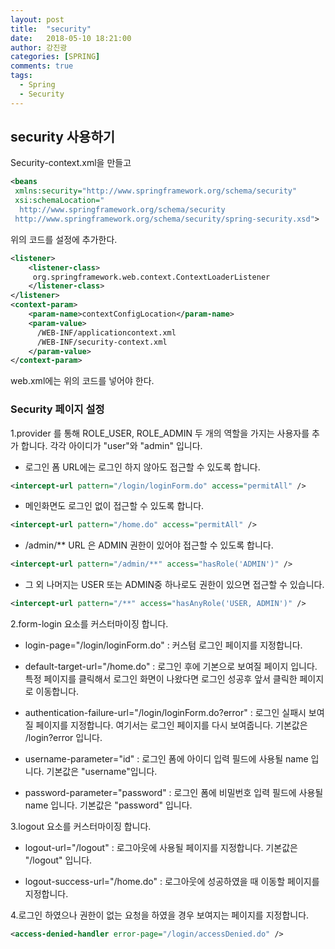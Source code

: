```yaml
---
layout: post
title:  "security"
date:   2018-05-10 18:21:00
author: 강진광
categories: [SPRING]
comments: true
tags:
  - Spring
  - Security
---
```

## security 사용하기 ##

Security-context.xml을 만들고
~~~xml
<beans
 xmlns:security="http://www.springframework.org/schema/security"
 xsi:schemaLocation="
  http://www.springframework.org/schema/security
 http://www.springframework.org/schema/security/spring-security.xsd">
~~~
위의 코드를 설정에 추가한다.

~~~xml
<listener>
    <listener-class>
     org.springframework.web.context.ContextLoaderListener
    </listener-class>
</listener>
<context-param>
    <param-name>contextConfigLocation</param-name>
    <param-value>
      /WEB-INF/applicationcontext.xml
      /WEB-INF/security-context.xml
    </param-value>
</context-param>
~~~
web.xml에는 위의 코드를 넣어야 한다.

### Security 페이지 설정 ###

1.provider 를 통해 ROLE_USER, ROLE_ADMIN 두 개의 역할을 가지는 사용자를 추가 합니다.
   각각 아이디가 "user"와 "admin" 입니다.

   - 로그인 폼 URL에는 로그인 하지 않아도 접근할 수 있도록 합니다.

~~~xml
<intercept-url pattern="/login/loginForm.do" access="permitAll" />
~~~

  - 메인화면도 로그인 없이 접근할 수 있도록 합니다.

~~~xml
<intercept-url pattern="/home.do" access="permitAll" />
~~~

  - /admin/** URL 은 ADMIN 권한이 있어야 접근할 수 있도록 합니다.

~~~xml
<intercept-url pattern="/admin/**" access="hasRole('ADMIN')" />
~~~

  - 그 외 나머지는 USER 또는 ADMIN중 하나로도 권한이 있으면 접근할 수 있습니다.

~~~xml
<intercept-url pattern="/**" access="hasAnyRole('USER, ADMIN')" />
~~~


2.form-login 요소를 커스터마이징 합니다.
  + login-page="/login/loginForm.do"
  : 커스텀 로그인 페이지를 지정합니다.

  + default-target-url="/home.do"
  : 로그인 후에 기본으로 보여질 페이지 입니다.
      특정 페이지를 클릭해서 로그인 화면이 나왔다면 로그인 성공후 앞서 클릭한 페이지로 이동합니다.

  + authentication-failure-url="/login/loginForm.do?error"
  : 로그인 실패시 보여질 페이지를 지정합니다.
      여기서는 로그인 페이지를 다시 보여줍니다. 기본값은 /login?error 입니다.

  + username-parameter="id"
  : 로그인 폼에 아이디 입력 필드에 사용될 name 입니다.
      기본값은 "username"입니다.

  + password-parameter="password"
  : 로그인 폼에 비밀번호 입력 필드에 사용될 name 입니다.
      기본값은 "password" 입니다.



3.logout 요소를 커스터마이징 합니다.
  + logout-url="/logout"
  : 로그아웃에 사용될 페이지를 지정합니다. 기본값은 "/logout" 입니다.

  + logout-success-url="/home.do"
  : 로그아웃에 성공하였을 때 이동할 페이지를 지정합니다.

4.로그인 하였으나 권한이 없는 요청을 하였을 경우 보여지는 페이지를 지정합니다.

~~~xml
<access-denied-handler error-page="/login/accessDenied.do" />
~~~
